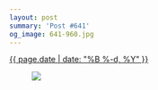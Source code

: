 ```yaml
---
layout: post
summary: 'Post #641'
og_image: 641-960.jpg
---
```


<p>
 <time>
  <a href="/641">
   {{ page.date | date: "%B %-d, %Y" }}
  </a>
 </time>
 <a href="/641">
  <figure data-taken="6/26/2017">
   <img sizes="(min-width: 700px) 50vw, calc(100vw - 2rem)" src="{{ site.assets_url }}/641-480.jpg" srcset="{{ site.assets_url }}/641-240.jpg 240w, {{ site.assets_url }}/641-480.jpg 480w, {{ site.assets_url }}/641-720.jpg 720w, {{ site.assets_url }}/641-960.jpg 960w"/>
  </figure>
 </a>
</p>
